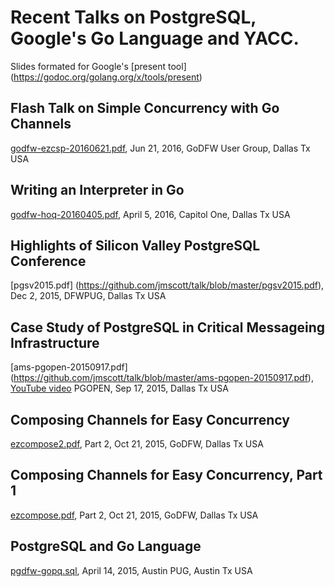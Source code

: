 # Recent Talks on PostgreSQL, Google's Go Language and YACC.
 Slides formated for Google's
 [present tool] (https://godoc.org/golang.org/x/tools/present)
 
## Flash Talk on Simple Concurrency with Go Channels
 [godfw-ezcsp-20160621.pdf](https://github.com/jmscott/talk/blob/master/godfw-ezcsp-20160621.pdf), Jun 21, 2016, GoDFW User Group, Dallas Tx USA

## Writing an Interpreter in Go
 [godfw-hoq-20160405.pdf](https://github.com/jmscott/talk/blob/master/godfw-hoq-20160405.pdf), April 5, 2016, Capitol One, Dallas Tx USA

## Highlights of Silicon Valley PostgreSQL Conference
 [pgsv2015.pdf] (https://github.com/jmscott/talk/blob/master/pgsv2015.pdf), Dec 2, 2015, DFWPUG, Dallas Tx USA

## Case Study of PostgreSQL in Critical Messageing Infrastructure
 [ams-pgopen-20150917.pdf] (https://github.com/jmscott/talk/blob/master/ams-pgopen-20150917.pdf), [YouTube video](https://www.youtube.com/watch?v=tNl9pY4PSyg) PGOPEN, Sep 17, 2015, Dallas Tx USA

## Composing Channels for Easy Concurrency
 [ezcompose2.pdf](https://github.com/jmscott/talk/blob/master/ezcompose2.pdf), Part 2, Oct 21, 2015, GoDFW, Dallas Tx USA

## Composing Channels for Easy Concurrency, Part 1
 [ezcompose.pdf](https://github.com/jmscott/talk/blob/master/ezcompose.pdf), Part 2, Oct 21, 2015, GoDFW, Dallas Tx USA
 
## PostgreSQL and Go Language
 [pgdfw-gopq.sql](https://github.com/jmscott/talk/blob/master/pgdfw-gopq.pdf), April 14, 2015, Austin PUG, Austin Tx USA
